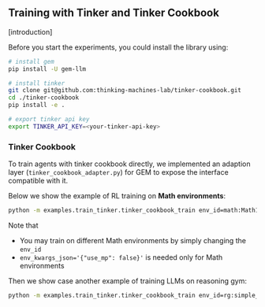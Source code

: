 ## Training with Tinker and Tinker Cookbook

[introduction]

Before you start the experiments, you could install the library using:

```bash
# install gem
pip install -U gem-llm

# install tinker
git clone git@github.com:thinking-machines-lab/tinker-cookbook.git
cd ./tinker-cookbook
pip install -e .

# export tinker api key
export TINKER_API_KEY=<your-tinker-api-key>
```

### Tinker Cookbook
To train agents with tinker cookbook directly, we implemented an adaption layer (`tinker_cookbook_adapter.py`) for GEM to expose the interface compatible with it. 

Below we show the example of RL training on **Math environments**: 

```bash 
python -m examples.train_tinker.tinker_cookbook_train env_id=math:Math12K groups_per_batch=64 group_size=16 learning_rate=2e-5 max_tokens=2048 model_name=Qwen/Qwen3-8B-Base env_kwargs_json='{"use_mp": false}'
```

Note that
- You may train on different Math environments by simply changing the `env_id`
- `env_kwargs_json='{"use_mp": false}'` is needed only for Math environments

Then we show case another example of training LLMs on reasoning gym: 

```bash 
python -m examples.train_tinker.tinker_cookbook_train env_id=rg:simple_equations groups_per_batch=64 group_size=8 learning_rate=2e-5 max_tokens=2048 model_name=Qwen/Qwen3-8B-Base
```
